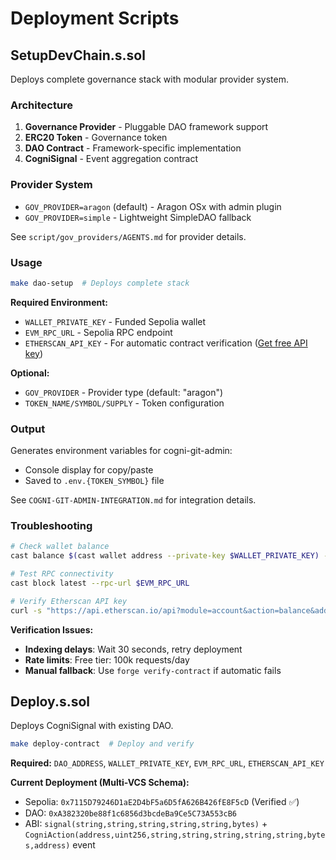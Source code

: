 # Deployment Scripts

## SetupDevChain.s.sol

Deploys complete governance stack with modular provider system.

### Architecture
1. **Governance Provider** - Pluggable DAO framework support
2. **ERC20 Token** - Governance token
3. **DAO Contract** - Framework-specific implementation
4. **CogniSignal** - Event aggregation contract

### Provider System
- `GOV_PROVIDER=aragon` (default) - Aragon OSx with admin plugin
- `GOV_PROVIDER=simple` - Lightweight SimpleDAO fallback

See `script/gov_providers/AGENTS.md` for provider details.

### Usage
```bash
make dao-setup  # Deploys complete stack
```

**Required Environment:**
- `WALLET_PRIVATE_KEY` - Funded Sepolia wallet
- `EVM_RPC_URL` - Sepolia RPC endpoint  
- `ETHERSCAN_API_KEY` - For automatic contract verification ([Get free API key](https://etherscan.io/apidashboard))

**Optional:**
- `GOV_PROVIDER` - Provider type (default: "aragon")
- `TOKEN_NAME/SYMBOL/SUPPLY` - Token configuration

### Output

Generates environment variables for cogni-git-admin:
- Console display for copy/paste
- Saved to `.env.{TOKEN_SYMBOL}` file

See `COGNI-GIT-ADMIN-INTEGRATION.md` for integration details.

### Troubleshooting
```bash
# Check wallet balance
cast balance $(cast wallet address --private-key $WALLET_PRIVATE_KEY) --rpc-url $EVM_RPC_URL

# Test RPC connectivity  
cast block latest --rpc-url $EVM_RPC_URL

# Verify Etherscan API key
curl -s "https://api.etherscan.io/api?module=account&action=balance&address=0x0000000000000000000000000000000000000000&tag=latest&apikey=$ETHERSCAN_API_KEY" | grep -q "OK"
```

**Verification Issues:**
- **Indexing delays**: Wait 30 seconds, retry deployment
- **Rate limits**: Free tier: 100k requests/day 
- **Manual fallback**: Use `forge verify-contract` if automatic fails

## Deploy.s.sol

Deploys CogniSignal with existing DAO.

```bash
make deploy-contract  # Deploy and verify
```

**Required:** `DAO_ADDRESS`, `WALLET_PRIVATE_KEY`, `EVM_RPC_URL`, `ETHERSCAN_API_KEY`

**Current Deployment (Multi-VCS Schema):**
- Sepolia: `0x7115D79246D1aE2D4bF5a6D5fA626B426fE8F5cD` (Verified ✅)
- DAO: `0xA382320be88f1c6856d3bcdeBa9Ce5C73A553cB6`
- ABI: `signal(string,string,string,string,string,bytes)` + `CogniAction(address,uint256,string,string,string,string,string,bytes,address)` event